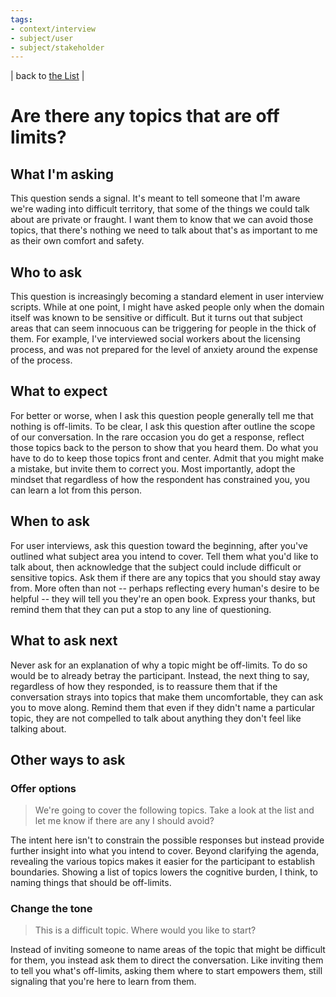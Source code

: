 ```yaml
---
tags: 
- context/interview
- subject/user
- subject/stakeholder
---
```


| back to [the List](index.md) |

# Are there any topics that are off limits?

## What I'm asking
This question sends a signal. It's meant to tell someone that I'm aware we're wading into difficult territory, that some of the things we could talk about are private or fraught. I want them to know that we can avoid those topics, that there's nothing we need to talk about that's as important to me as their own comfort and safety. 

## Who to ask
This question is increasingly becoming a standard element in user interview scripts. While at one point, I might have asked people only when the domain itself was known to be sensitive or difficult. But it turns out that subject areas that can seem innocuous can be triggering for people in the thick of them. For example, I've interviewed social workers about the licensing process, and was not prepared for the level of anxiety around the expense of the process.

## What to expect
For better or worse, when I ask this question people generally tell me that nothing is off-limits. To be clear, I ask this question after outline the scope of our conversation. In the rare occasion you do get a response, reflect those topics back to the person to show that you heard them. Do what you have to do to keep those topics front and center. Admit that you might make a mistake, but invite them to correct you. Most importantly, adopt the mindset that regardless of how the respondent has constrained you, you can learn a lot from this person.

## When to ask
For user interviews, ask this question toward the beginning, after you've outlined what subject area you intend to cover. Tell them what you'd like to talk about, then acknowledge that the subject could include difficult or sensitive topics. Ask them if there are any topics that you should stay away from. More often than not -- perhaps reflecting every human's desire to be helpful -- they will tell you they're an open book. Express your thanks, but remind them that they can put a stop to any line of questioning.

## What to ask next
Never ask for an explanation of why a topic might be off-limits. To do so would be to already betray the participant. Instead, the next thing to say, regardless of how they responded, is to reassure them that if the conversation strays into topics that make them uncomfortable, they can ask you to move along. Remind them that even if they didn't name a particular topic, they are not compelled to talk about anything they don't feel like talking about.

## Other ways to ask

### Offer options

> We're going to cover the following topics. Take a look at the list and let me know if there are any I should avoid?

The intent here isn't to constrain the possible responses but instead provide further insight into what you intend to cover. Beyond clarifying the agenda, revealing the various topics makes it easier for the participant to establish boundaries. Showing a list of topics lowers the cognitive burden, I think, to naming things that should be off-limits.


### Change the tone

> This is a difficult topic. Where would you like to start?

Instead of inviting someone to name areas of the topic that might be difficult for them, you instead ask them to direct the conversation. Like inviting them to tell you what's off-limits, asking them where to start empowers them, still signaling that you're here to learn from them.
